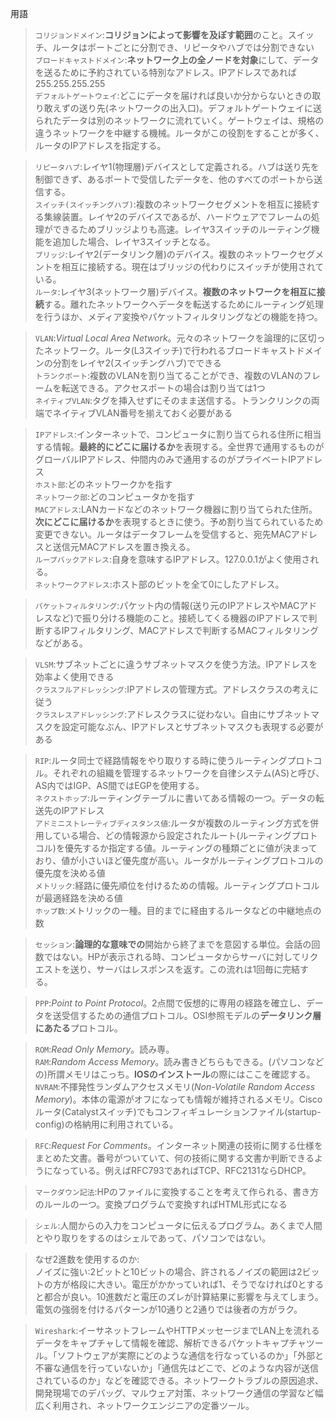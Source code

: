 用語  
> `コリジョンドメイン`:**コリジョンによって影響を及ぼす範囲**のこと。スイッチ、ルータはポートごとに分割でき、リピータやハブでは分割できない  
> `ブロードキャストドメイン`:**ネットワーク上の全ノードを対象**にして、データを送るために予約されている特別なアドレス。IPアドレスであれば255.255.255.255  
> `デフォルトゲートウェイ`:どこにデータを届ければ良いか分からないときの取り敢えずの送り先(ネットワークの出入口)。デフォルトゲートウェイに送られたデータは別のネットワークに流れていく。ゲートウェイは、規格の違うネットワークを中継する機械。ルータがこの役割をすることが多く、ルータのIPアドレスを指定する。

> `リピータハブ`:レイヤ1(物理層)デバイスとして定義される。ハブは送り先を制御できず、あるポートで受信したデータを、他のすべてのポートから送信する。  
> `スイッチ(スイッチングハブ)`:複数のネットワークセグメントを相互に接続する集線装置。レイヤ2のデバイスであるが、ハードウェアでフレームの処理ができるためブリッジよりも高速。レイヤ3スイッチのルーティング機能を追加した場合、レイヤ3スイッチとなる。  
> `ブリッジ`:レイヤ2(データリンク層)のデバイス。複数のネットワークセグメントを相互に接続する。現在はブリッジの代わりにスイッチが使用されている。  
> `ルータ`:レイヤ3(ネットワーク層)デバイス。**複数のネットワークを相互に接続**する。離れたネットワークへデータを転送するためにルーティング処理を行うほか、メディア変換やパケットフィルタリングなどの機能を持つ。

> `VLAN`:*Virtual Local Area Network*。元々のネットワークを論理的に区切ったネットワーク。ルータ(L3スイッチ)で行われるブロードキャストドメインの分割をレイヤ2(スイッチングハブ)でできる  
> `トランクポート`:複数のVLANを割り当てることができ、複数のVLANのフレームを転送できる。アクセスポートの場合は割り当ては1つ  
> `ネイティブVLAN`:タグを挿入せずにそのまま送信する。トランクリンクの両端でネイティブVLAN番号を揃えておく必要がある

> `IPアドレス`:インターネットで、コンピュータに割り当てられる住所に相当する情報。**最終的にどこに届けるか**を表現する。全世界で通用するものがグローバルIPアドレス、仲間内のみで通用するのがプライベートIPアドレス  
> `ホスト部`:どのネットワークかを指す  
> `ネットワーク部`:どのコンピュータかを指す  
> `MACアドレス`:LANカードなどのネットワーク機器に割り当てられた住所。**次にどこに届けるか**を表現するときに使う。予め割り当てられているため変更できない。ルータはデータフレームを受信すると、宛先MACアドレスと送信元MACアドレスを置き換える。  
> `ループバックアドレス`:自身を意味するIPアドレス。127.0.0.1がよく使用される。  
> `ネットワークアドレス`:ホスト部のビットを全て0にしたアドレス。

> `パケットフィルタリング`:パケット内の情報(送り元のIPアドレスやMACアドレスなど)で振り分ける機能のこと。接続してくる機器のIPアドレスで判断するIPフィルタリング、MACアドレスで判断するMACフィルタリングなどがある。

> `VLSM`:サブネットごとに違うサブネットマスクを使う方法。IPアドレスを効率よく使用できる  
> `クラスフルアドレッシング`:IPアドレスの管理方式。アドレスクラスの考えに従う  
> `クラスレスアドレッシング`:アドレスクラスに従わない。自由にサブネットマスクを設定可能なぶん、IPアドレスとサブネットマスクも表現する必要がある

> `RIP`:ルータ同士で経路情報をやり取りする時に使うルーティングプロトコル。それぞれの組織を管理するネットワークを自律システム(AS)と呼び、AS内ではIGP、AS間ではEGPを使用する。  
> `ネクストホップ`:ルーティングテーブルに書いてある情報の一つ。データの転送先のIPアドレス  
> `アドミニストレーティブディスタンス値`:ルータが複数のルーティング方式を併用している場合、どの情報源から設定されたルート(ルーティングプロトコル)を優先するか指定する値。ルーティングの種類ごとに値が決まっており、値が小さいほど優先度が高い。ルータがルーティングプロトコルの優先度を決める値  
> `メトリック`:経路に優先順位を付けるための情報。ルーティングプロトコルが最適経路を決める値  
> `ホップ数`:メトリックの一種。目的までに経由するルータなどの中継地点の数

> `セッション`:**論理的な意味での**開始から終了までを意図する単位。会話の回数ではない。HPが表示される時、コンピュータからサーバに対してリクエストを送り、サーバはレスポンスを返す。この流れは1回毎に完結する。

> `PPP`:*Point to Point Protocol*。2点間で仮想的に専用の経路を確立し、データを送受信するための通信プロトコル。OSI参照モデルの**データリンク層にあたる**プロトコル。

> `ROM`:*Read Only Memory*。読み専。  
> `RAM`:*Random Access Memory*。読み書きどちらもできる。(パソコンなどの)所謂メモリはこっち。**IOSのインストール**の際にはここを確認する。  
> `NVRAM`:不揮発性ランダムアクセスメモリ(*Non-Volatile Random Access Memory*)。本体の電源がオフになっても情報が維持されるメモリ。Ciscoルータ(Catalystスイッチ)でもコンフィギュレーションファイル(startup-config)の格納用に利用されている。

> `RFC`:*Request For Comments*。インターネット関連の技術に関する仕様をまとめた文書。番号がついていて、何の技術に関する文書か判断できるようになっている。例えばRFC793であればTCP、RFC2131ならDHCP。

> `マークダウン記法`:HPのファイルに変換することを考えて作られる、書き方のルールの一つ。変換プログラムで変換すればHTML形式になる

> `シェル`:人間からの入力をコンピュータに伝えるプログラム。あくまで人間とやり取りをするのはシェルであって、パソコンではない。

> なぜ2進数を使用するのか:  
> ノイズに強い:2ビットと10ビットの場合、許されるノイズの範囲は2ビットの方が格段に大きい。電圧がかかっていれば1、そうでなければ0とすると都合が良い。10進数だと電圧のズレが計算結果に影響を与えてしまう。電気の強弱を付けるパターンが10通りと2通りでは後者の方がラク。

> `Wireshark`:イーサネットフレームやHTTPメッセージまでLAN上を流れるデータをキャプチャして情報を確認、解析できるパケットキャプチャツール。「ソフトウェアが実際にどのような通信を行なっているのか」「外部と不審な通信を行っていないか」「通信先はどこで、どのような内容が送信されているのか」などを確認できる。ネットワークトラブルの原因追求、開発現場でのデバッグ、マルウェア対策、ネットワーク通信の学習など幅広く利用され、ネットワークエンジニアの定番ツール。
